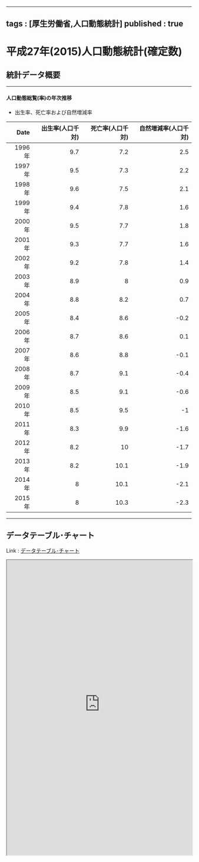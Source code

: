 
---
tags : [厚生労働省,人口動態統計]
published : true
---

# 平成27年(2015)人口動態統計(確定数)

## 統計データ概要

***

#### 人口動態総覧(率)の年次推移

- 出生率、死亡率および自然増減率

<table id = 'amcc' width = '100%'>
 <thead>
  <tr>
   <th style="text-align:right;"> Date </th>
   <th style="text-align:right;"> 出生率(人口千対) </th>
   <th style="text-align:right;"> 死亡率(人口千対) </th>
   <th style="text-align:right;"> 自然増減率(人口千対) </th>
  </tr>
 </thead>
<tbody>
  <tr>
   <td style="text-align:right;"> 1996年 </td>
   <td style="text-align:right;"> 9.7 </td>
   <td style="text-align:right;"> 7.2 </td>
   <td style="text-align:right;"> 2.5 </td>
  </tr>
  <tr>
   <td style="text-align:right;"> 1997年 </td>
   <td style="text-align:right;"> 9.5 </td>
   <td style="text-align:right;"> 7.3 </td>
   <td style="text-align:right;"> 2.2 </td>
  </tr>
  <tr>
   <td style="text-align:right;"> 1998年 </td>
   <td style="text-align:right;"> 9.6 </td>
   <td style="text-align:right;"> 7.5 </td>
   <td style="text-align:right;"> 2.1 </td>
  </tr>
  <tr>
   <td style="text-align:right;"> 1999年 </td>
   <td style="text-align:right;"> 9.4 </td>
   <td style="text-align:right;"> 7.8 </td>
   <td style="text-align:right;"> 1.6 </td>
  </tr>
  <tr>
   <td style="text-align:right;"> 2000年 </td>
   <td style="text-align:right;"> 9.5 </td>
   <td style="text-align:right;"> 7.7 </td>
   <td style="text-align:right;"> 1.8 </td>
  </tr>
  <tr>
   <td style="text-align:right;"> 2001年 </td>
   <td style="text-align:right;"> 9.3 </td>
   <td style="text-align:right;"> 7.7 </td>
   <td style="text-align:right;"> 1.6 </td>
  </tr>
  <tr>
   <td style="text-align:right;"> 2002年 </td>
   <td style="text-align:right;"> 9.2 </td>
   <td style="text-align:right;"> 7.8 </td>
   <td style="text-align:right;"> 1.4 </td>
  </tr>
  <tr>
   <td style="text-align:right;"> 2003年 </td>
   <td style="text-align:right;"> 8.9 </td>
   <td style="text-align:right;"> 8 </td>
   <td style="text-align:right;"> 0.9 </td>
  </tr>
  <tr>
   <td style="text-align:right;"> 2004年 </td>
   <td style="text-align:right;"> 8.8 </td>
   <td style="text-align:right;"> 8.2 </td>
   <td style="text-align:right;"> 0.7 </td>
  </tr>
  <tr>
   <td style="text-align:right;"> 2005年 </td>
   <td style="text-align:right;"> 8.4 </td>
   <td style="text-align:right;"> 8.6 </td>
   <td style="text-align:right;"> -0.2 </td>
  </tr>
  <tr>
   <td style="text-align:right;"> 2006年 </td>
   <td style="text-align:right;"> 8.7 </td>
   <td style="text-align:right;"> 8.6 </td>
   <td style="text-align:right;"> 0.1 </td>
  </tr>
  <tr>
   <td style="text-align:right;"> 2007年 </td>
   <td style="text-align:right;"> 8.6 </td>
   <td style="text-align:right;"> 8.8 </td>
   <td style="text-align:right;"> -0.1 </td>
  </tr>
  <tr>
   <td style="text-align:right;"> 2008年 </td>
   <td style="text-align:right;"> 8.7 </td>
   <td style="text-align:right;"> 9.1 </td>
   <td style="text-align:right;"> -0.4 </td>
  </tr>
  <tr>
   <td style="text-align:right;"> 2009年 </td>
   <td style="text-align:right;"> 8.5 </td>
   <td style="text-align:right;"> 9.1 </td>
   <td style="text-align:right;"> -0.6 </td>
  </tr>
  <tr>
   <td style="text-align:right;"> 2010年 </td>
   <td style="text-align:right;"> 8.5 </td>
   <td style="text-align:right;"> 9.5 </td>
   <td style="text-align:right;"> -1 </td>
  </tr>
  <tr>
   <td style="text-align:right;"> 2011年 </td>
   <td style="text-align:right;"> 8.3 </td>
   <td style="text-align:right;"> 9.9 </td>
   <td style="text-align:right;"> -1.6 </td>
  </tr>
  <tr>
   <td style="text-align:right;"> 2012年 </td>
   <td style="text-align:right;"> 8.2 </td>
   <td style="text-align:right;"> 10 </td>
   <td style="text-align:right;"> -1.7 </td>
  </tr>
  <tr>
   <td style="text-align:right;"> 2013年 </td>
   <td style="text-align:right;"> 8.2 </td>
   <td style="text-align:right;"> 10.1 </td>
   <td style="text-align:right;"> -1.9 </td>
  </tr>
  <tr>
   <td style="text-align:right;"> 2014年 </td>
   <td style="text-align:right;"> 8 </td>
   <td style="text-align:right;"> 10.1 </td>
   <td style="text-align:right;"> -2.1 </td>
  </tr>
  <tr>
   <td style="text-align:right;"> 2015年 </td>
   <td style="text-align:right;"> 8 </td>
   <td style="text-align:right;"> 10.3 </td>
   <td style="text-align:right;"> -2.3 </td>
  </tr>
</tbody>
</table>


***

## データテーブル･チャート

Link : [データテーブル･チャート](http://knowledgevault.saecanet.com/charts/am-consulting.co.jp-CurrentPopulationSurvey.html)

<iframe src="http://knowledgevault.saecanet.com/charts/am-consulting.co.jp-CurrentPopulationSurvey.html" width="100%" height="800px"></iframe>